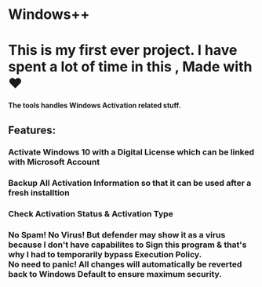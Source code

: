 <h1>Windows++</h1>

<h1><b>This is my first ever project. I have spent a lot of time in this ,  Made with ❤<b></h1>

The tools handles Windows Activation related stuff.

<h2><b>Features:</b> </h2>
<h3>Activate Windows 10 with a Digital License which can be linked with Microsoft Account<h3>
<h3>Backup All Activation Information so that it can be used after a fresh installtion<h3>
<h3>Check Activation Status & Activation Type<h3>
<h3><b>No Spam! No Virus! But defender may show it as a virus because I don't have capabilites to Sign this program & that's why I had to temporarily bypass Execution Policy. <br> No need to panic! All changes will automatically be reverted back to Windows Default to ensure maximum security.<b><h3>
  
